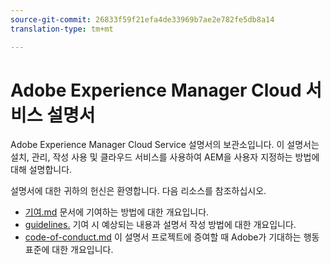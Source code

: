 ```yaml
---
source-git-commit: 26833f59f21efa4de33969b7ae2e782fe5db8a14
translation-type: tm+mt

---
```

# Adobe Experience Manager Cloud 서비스 설명서

Adobe Experience Manager Cloud Service 설명서의 보관소입니다. 이 설명서는 설치, 관리, 작성 사용 및 클라우드 서비스를 사용하여 AEM을 사용자 지정하는 방법에 대해 설명합니다.

설명서에 대한 귀하의 헌신은 환영합니다. 다음 리소스를 참조하십시오.

* [기여.md](contributing.md) 문서에 기여하는 방법에 대한 개요입니다.
* [guidelines.](guidelines.md) 기여 시 예상되는 내용과 설명서 작성 방법에 대한 개요입니다.
* [code-of-conduct.md](code-of-conduct.md) 이 설명서 프로젝트에 증여할 때 Adobe가 기대하는 행동 표준에 대한 개요입니다.
